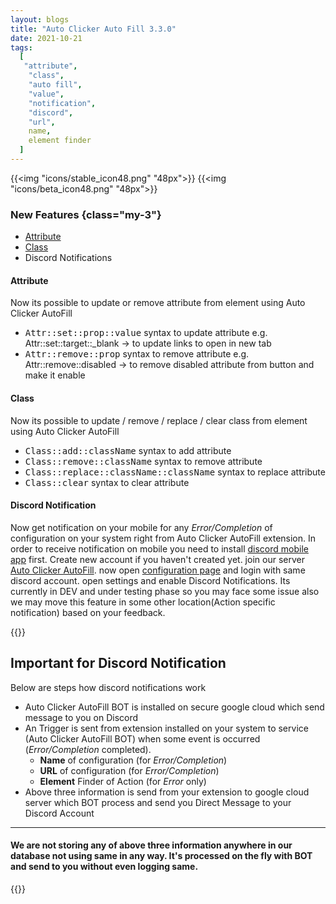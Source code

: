 ```yaml
---
layout: blogs
title: "Auto Clicker Auto Fill 3.3.0"
date: 2021-10-21
tags:
  [
   "attribute",
    "class",
    "auto fill",
    "value",
    "notification",
    "discord",
    "url",
    name,
    element finder
  ]
---
```


{{<img "icons/stable_icon48.png" "48px">}}
{{<img "icons/beta_icon48.png" "48px">}}


### New Features {class="my-3"}

- [Attribute](https://getautoclicker.com/docs/3.x/action/value/#attribute)
- [Class](https://getautoclicker.com/docs/3.x/action/value/#class)
- Discord Notifications

#### Attribute
Now its possible to update or remove attribute from element using Auto Clicker AutoFill
- <kbd>Attr::set::prop::value</kbd> syntax to update attribute e.g. Attr::set::target::_blank -> to update links to open in new tab 
- <kbd>Attr::remove::prop</kbd> syntax to remove attribute e.g. Attr::remove::disabled -> to remove disabled attribute from button and make it enable

#### Class
Now its possible to update / remove / replace / clear class from element using Auto Clicker AutoFill
- <kbd>Class::add::className</kbd> syntax to add attribute
- <kbd>Class::remove::className</kbd> syntax to remove attribute
- <kbd>Class::replace::className::className</kbd> syntax to replace attribute
- <kbd>Class::clear</kbd> syntax to clear attribute

#### Discord Notification
Now get notification on your mobile for any *Error/Completion* of configuration on your system right from Auto Clicker AutoFill extension. In order to receive notification on mobile you need to install [discord mobile app](https://discord.com/download) first. Create new account if you haven't created yet. join our server [Auto Clicker AutoFill](https://discord.gg/hArVQns). now open [configuration page](https://dev.getautoclicker.com/) and login with same discord account. open settings and enable Discord Notifications. Its currently in DEV and under testing phase so you may face some issue also we may move this feature in some other location(Action specific notification) based on your feedback.

{{<callout danger>}}
## Important for Discord Notification
Below are steps how discord notifications work
- Auto Clicker AutoFill BOT is installed on secure google cloud which send message to you on Discord
- An Trigger is sent from extension installed on your system to service (Auto Clicker AutoFill BOT) when some event is occurred (*Error/Completion* completed).
    - **Name** of configuration (for *Error/Completion*)
    - **URL** of configuration (for *Error/Completion*)
    - **Element** Finder of Action (for *Error* only)
- Above three information is send from your extension to google cloud server which BOT process and send you Direct Message to your Discord Account
<hr/>

#### We are not storing any of above three information anywhere in our database not using same in any way. It's processed on the fly with BOT and send to you without even logging same.

{{</callout>}}